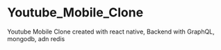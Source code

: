 # Youtube_Mobile_Clone
Youtube Mobile Clone created with react native, Backend with GraphQL, mongodb, adn redis 
